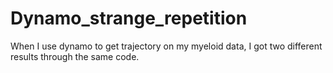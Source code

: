 # Dynamo_strange_repetition
When I use dynamo to get trajectory on my myeloid data, I got two different results through the same code.
